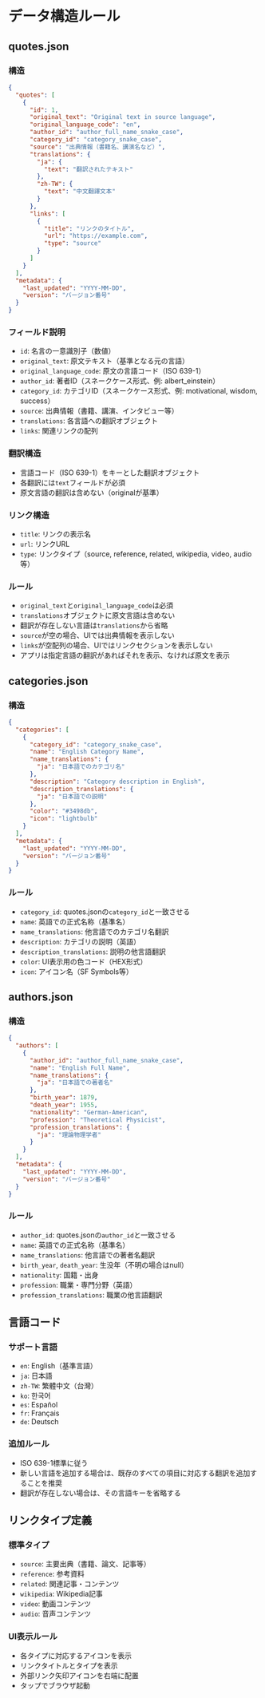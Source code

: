 # データ構造ルール

## quotes.json

### 構造
```json
{
  "quotes": [
    {
      "id": 1,
      "original_text": "Original text in source language",
      "original_language_code": "en",
      "author_id": "author_full_name_snake_case",
      "category_id": "category_snake_case",
      "source": "出典情報（書籍名、講演名など）",
      "translations": {
        "ja": {
          "text": "翻訳されたテキスト"
        },
        "zh-TW": {
          "text": "中文翻譯文本"
        }
      },
      "links": [
        {
          "title": "リンクのタイトル",
          "url": "https://example.com",
          "type": "source"
        }
      ]
    }
  ],
  "metadata": {
    "last_updated": "YYYY-MM-DD",
    "version": "バージョン番号"
  }
}
```

### フィールド説明
- `id`: 名言の一意識別子（数値）
- `original_text`: 原文テキスト（基準となる元の言語）
- `original_language_code`: 原文の言語コード（ISO 639-1）
- `author_id`: 著者ID（スネークケース形式、例: albert_einstein）
- `category_id`: カテゴリID（スネークケース形式、例: motivational, wisdom, success）
- `source`: 出典情報（書籍、講演、インタビュー等）
- `translations`: 各言語への翻訳オブジェクト
- `links`: 関連リンクの配列

### 翻訳構造
- 言語コード（ISO 639-1）をキーとした翻訳オブジェクト
- 各翻訳には`text`フィールドが必須
- 原文言語の翻訳は含めない（originalが基準）

### リンク構造
- `title`: リンクの表示名
- `url`: リンクURL
- `type`: リンクタイプ（source, reference, related, wikipedia, video, audio等）

### ルール
- `original_text`と`original_language_code`は必須
- `translations`オブジェクトに原文言語は含めない
- 翻訳が存在しない言語は`translations`から省略
- `source`が空の場合、UIでは出典情報を表示しない
- `links`が空配列の場合、UIではリンクセクションを表示しない
- アプリは指定言語の翻訳があればそれを表示、なければ原文を表示

## categories.json

### 構造
```json
{
  "categories": [
    {
      "category_id": "category_snake_case",
      "name": "English Category Name",
      "name_translations": {
        "ja": "日本語でのカテゴリ名"
      },
      "description": "Category description in English",
      "description_translations": {
        "ja": "日本語での説明"
      },
      "color": "#3498db",
      "icon": "lightbulb"
    }
  ],
  "metadata": {
    "last_updated": "YYYY-MM-DD",
    "version": "バージョン番号"
  }
}
```

### ルール
- `category_id`: quotes.jsonの`category_id`と一致させる
- `name`: 英語での正式名称（基準名）
- `name_translations`: 他言語でのカテゴリ名翻訳
- `description`: カテゴリの説明（英語）
- `description_translations`: 説明の他言語翻訳
- `color`: UI表示用の色コード（HEX形式）
- `icon`: アイコン名（SF Symbols等）

## authors.json

### 構造
```json
{
  "authors": [
    {
      "author_id": "author_full_name_snake_case",
      "name": "English Full Name",
      "name_translations": {
        "ja": "日本語での著者名"
      },
      "birth_year": 1879,
      "death_year": 1955,
      "nationality": "German-American",
      "profession": "Theoretical Physicist",
      "profession_translations": {
        "ja": "理論物理学者"
      }
    }
  ],
  "metadata": {
    "last_updated": "YYYY-MM-DD",
    "version": "バージョン番号"
  }
}
```

### ルール
- `author_id`: quotes.jsonの`author_id`と一致させる
- `name`: 英語での正式名称（基準名）
- `name_translations`: 他言語での著者名翻訳
- `birth_year`, `death_year`: 生没年（不明の場合はnull）
- `nationality`: 国籍・出身
- `profession`: 職業・専門分野（英語）
- `profession_translations`: 職業の他言語翻訳

## 言語コード

### サポート言語
- `en`: English（基準言語）
- `ja`: 日本語
- `zh-TW`: 繁體中文（台灣）
- `ko`: 한국어
- `es`: Español
- `fr`: Français
- `de`: Deutsch

### 追加ルール
- ISO 639-1標準に従う
- 新しい言語を追加する場合は、既存のすべての項目に対応する翻訳を追加することを推奨
- 翻訳が存在しない場合は、その言語キーを省略する

## リンクタイプ定義

### 標準タイプ
- `source`: 主要出典（書籍、論文、記事等）
- `reference`: 参考資料
- `related`: 関連記事・コンテンツ
- `wikipedia`: Wikipedia記事
- `video`: 動画コンテンツ
- `audio`: 音声コンテンツ

### UI表示ルール
- 各タイプに対応するアイコンを表示
- リンクタイトルとタイプを表示
- 外部リンク矢印アイコンを右端に配置
- タップでブラウザ起動